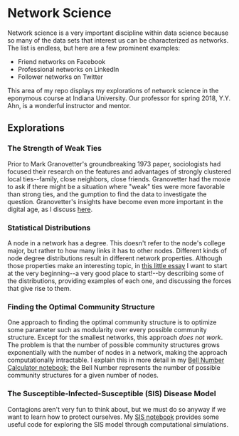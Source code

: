 # Network Science
Network science is a very important discipline within data science because so many of the data sets that interest us can be characterized as networks. The list is endless, but here are a few prominent examples:
* Friend networks on Facebook
* Professional networks on LinkedIn
* Follower networks on Twitter

This area of my repo displays my explorations of network science in the eponymous course at Indiana University. Our professor for spring 2018, Y.Y. Ahn, is a wonderful instructor and mentor. 

## Explorations

### The Strength of Weak Ties
Prior to Mark Granovetter's groundbreaking 1973 paper, sociologists had focused their research on the features and advantages of strongly clustered local ties--family, close neighbors, close friends. Granovetter had the moxie to ask if there might be a situation where "weak" ties were more favorable than strong ties, and the gumption to find the data to investigate the question. Granovetter's insights have become even more important in the digital age, as I discuss [here](https://github.com/chrisfalter/DataScience/blob/master/NetworkScience/The%20Strength%20of%20Weak%20Ties.md).

### Statistical Distributions
A node in a network has a degree. This doesn't refer to the node's college major, but rather to how many links it has to other nodes. Different kinds of node degree distributions result in different network properties. Although those properties make an interesting topic, in [this little essay](https://github.com/chrisfalter/DataScience/blob/master/NetworkScience/StatisticalDistributions.md) I want to start at the very beginning--a very good place to start!--by describing some of the distributions, providing examples of each one, and discussing the forces that give rise to them.

### Finding the Optimal Community Structure
One approach to finding the optimal community structure is to optimize some parameter such as modularity over every possible community structure. Except for the smallest networks, this approach _does not work_. The problem is that the number of possible community structures grows exponentially with the number of nodes in a network, making the approach computationally intractable. I explain this in more detail in my [Bell Number Calculator notebook](https://github.com/chrisfalter/DataScience/blob/master/NetworkScience/Bell_Number_Calculator.ipynb); the Bell Number represents the number of possible community structures for a given number of nodes.

### The Susceptible-Infected-Susceptible (SIS) Disease Model
Contagions aren't very fun to think about, but we must do so anyway if we want to learn how to protect ourselves. My [SIS notebook](https://github.com/chrisfalter/DataScience/blob/master/NetworkScience/SIS.ipynb) provides some useful code for exploring the SIS model through computational simulations.
